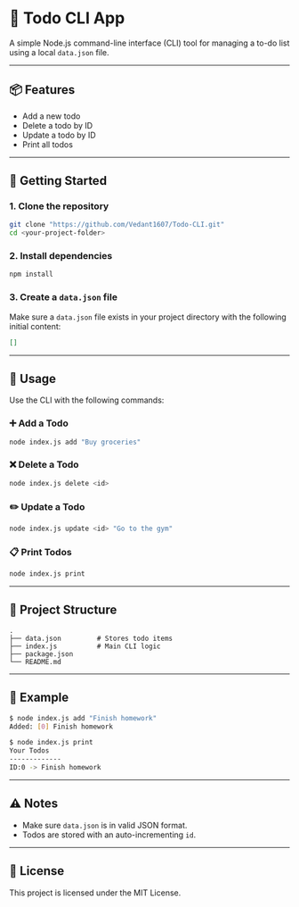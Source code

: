 # 📝 Todo CLI App

A simple Node.js command-line interface (CLI) tool for managing a to-do list using a local `data.json` file.

---

## 📦 Features

- Add a new todo
- Delete a todo by ID
- Update a todo by ID
- Print all todos

---

## 🚀 Getting Started

### 1. Clone the repository

```bash
git clone "https://github.com/Vedant1607/Todo-CLI.git"
cd <your-project-folder>
```

### 2. Install dependencies

```bash
npm install
```

### 3. Create a `data.json` file

Make sure a `data.json` file exists in your project directory with the following initial content:

```json
[]
```

---

## 🔧 Usage

Use the CLI with the following commands:

### ➕ Add a Todo

```bash
node index.js add "Buy groceries"
```

### ❌ Delete a Todo

```bash
node index.js delete <id>
```

### ✏️ Update a Todo

```bash
node index.js update <id> "Go to the gym"
```

### 📋 Print Todos

```bash
node index.js print
```

---

## 📁 Project Structure

```
.
├── data.json         # Stores todo items
├── index.js          # Main CLI logic
├── package.json
└── README.md
```

---

## 📌 Example

```bash
$ node index.js add "Finish homework"
Added: [0] Finish homework

$ node index.js print
Your Todos
-------------
ID:0 -> Finish homework
```

---

## ⚠️ Notes

- Make sure `data.json` is in valid JSON format.
- Todos are stored with an auto-incrementing `id`.

---

## 📃 License

This project is licensed under the MIT License.
